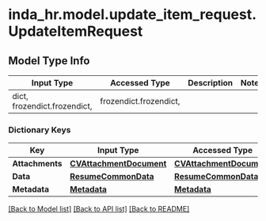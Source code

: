 # inda_hr.model.update_item_request.UpdateItemRequest

## Model Type Info
Input Type | Accessed Type | Description | Notes
------------ | ------------- | ------------- | -------------
dict, frozendict.frozendict,  | frozendict.frozendict,  |  | 

### Dictionary Keys
Key | Input Type | Accessed Type | Description | Notes
------------ | ------------- | ------------- | ------------- | -------------
**Attachments** | [**CVAttachmentDocument**](CVAttachmentDocument.md) | [**CVAttachmentDocument**](CVAttachmentDocument.md) |  | 
**Data** | [**ResumeCommonData**](ResumeCommonData.md) | [**ResumeCommonData**](ResumeCommonData.md) |  | [optional] 
**Metadata** | [**Metadata**](Metadata.md) | [**Metadata**](Metadata.md) |  | [optional] 

[[Back to Model list]](../../README.md#documentation-for-models) [[Back to API list]](../../README.md#documentation-for-api-endpoints) [[Back to README]](../../README.md)

